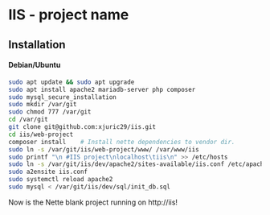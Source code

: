 # IIS - project name
## Installation
#### Debian/Ubuntu
```bash
sudo apt update && sudo apt upgrade
sudo apt install apache2 mariadb-server php composer
sudo mysql_secure_installation
sudo mkdir /var/git
sudo chmod 777 /var/git
cd /var/git
git clone git@github.com:xjuric29/iis.git
cd iis/web-project
composer install	# Install nette dependencies to vendor dir.
sudo ln -s /var/git/iis/web-project/www/ /var/www/iis
sudo printf "\n #IIS project\nlocalhost\tiis\n" >> /etc/hosts
sudo ln -s /var/git/iis/dev/apache2/sites-available/iis.conf /etc/apache2/sites-available/
sudo a2ensite iis.conf
sudo systemctl reload apache2
sudo mysql < /var/git/iis/dev/sql/init_db.sql
```

Now is the Nette blank project running on http://iis!
